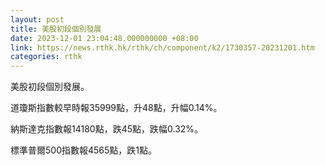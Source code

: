 ```yaml
---
layout: post
title: 美股初段個別發展
date: 2023-12-01 23:04:48.000000000 +08:00
link: https://news.rthk.hk/rthk/ch/component/k2/1730357-20231201.htm
categories: rthk
---
```


美股初段個別發展。

道瓊斯指數較早時報35999點，升48點，升幅0.14%。

納斯達克指數報14180點，跌45點，跌幅0.32%。

標準普爾500指數報4565點，跌1點。

